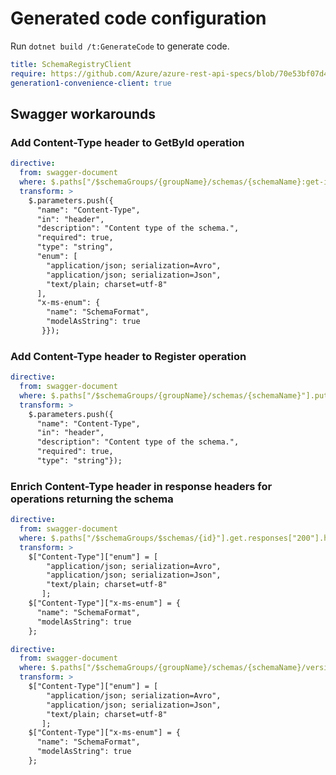 # Generated code configuration

Run `dotnet build /t:GenerateCode` to generate code.

``` yaml
title: SchemaRegistryClient
require: https://github.com/Azure/azure-rest-api-specs/blob/70e53bf07d4f67000743c05d281930f2713a988e/specification/schemaregistry/data-plane/readme.md
generation1-convenience-client: true
```

## Swagger workarounds

### Add Content-Type header to GetById operation

``` yaml
directive:
  from: swagger-document
  where: $.paths["/$schemaGroups/{groupName}/schemas/{schemaName}:get-id"].post
  transform: >
    $.parameters.push({
      "name": "Content-Type",
      "in": "header",
      "description": "Content type of the schema.",
      "required": true,
      "type": "string",
      "enum": [
        "application/json; serialization=Avro",
        "application/json; serialization=Json",
        "text/plain; charset=utf-8"
      ],
      "x-ms-enum": {
        "name": "SchemaFormat",
        "modelAsString": true
       }});
```

### Add Content-Type header to Register operation

``` yaml
directive:
  from: swagger-document
  where: $.paths["/$schemaGroups/{groupName}/schemas/{schemaName}"].put
  transform: >
    $.parameters.push({
      "name": "Content-Type",
      "in": "header",
      "description": "Content type of the schema.",
      "required": true,
      "type": "string"});
```

### Enrich Content-Type header in response headers for operations returning the schema

``` yaml
directive:
  from: swagger-document
  where: $.paths["/$schemaGroups/$schemas/{id}"].get.responses["200"].headers
  transform: >
    $["Content-Type"]["enum"] = [
        "application/json; serialization=Avro",
        "application/json; serialization=Json",
        "text/plain; charset=utf-8"
       ];
    $["Content-Type"]["x-ms-enum"] = {
      "name": "SchemaFormat",
      "modelAsString": true
    };  
```

``` yaml
directive:
  from: swagger-document
  where: $.paths["/$schemaGroups/{groupName}/schemas/{schemaName}/versions/{schemaVersion}"].get.responses["200"].headers
  transform: >
    $["Content-Type"]["enum"] = [
        "application/json; serialization=Avro",
        "application/json; serialization=Json",
        "text/plain; charset=utf-8"
       ];
    $["Content-Type"]["x-ms-enum"] = {
      "name": "SchemaFormat",
      "modelAsString": true
    };  
```
